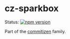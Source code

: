 # cz-sparkbox

Status:
[![npm version](https://img.shields.io/npm/v/cz-sparkbox.svg?style=flat-square)](https://www.npmjs.org/package/cz-sparkbox)

Part of the [commitizen](https://github.com/commitizen/cz-cli) family.
